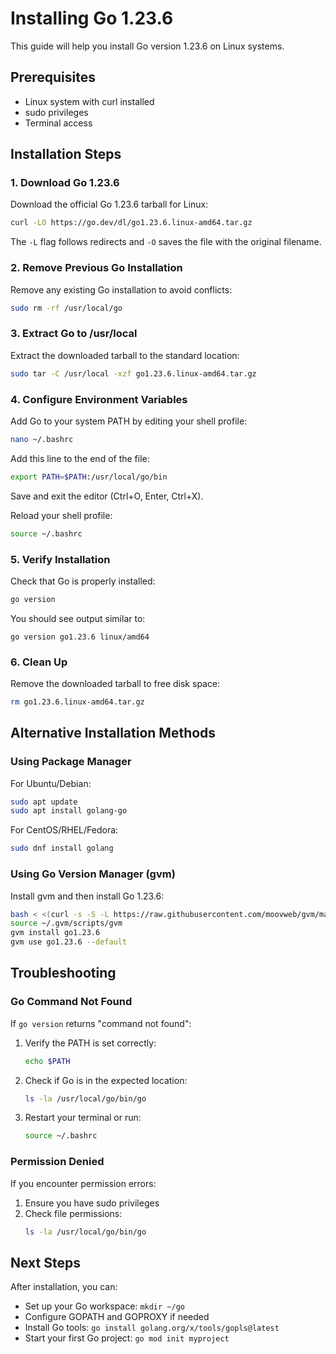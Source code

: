 # Installing Go 1.23.6

This guide will help you install Go version 1.23.6 on Linux systems.

## Prerequisites

- Linux system with curl installed
- sudo privileges
- Terminal access

## Installation Steps

### 1. Download Go 1.23.6

Download the official Go 1.23.6 tarball for Linux:

```bash
curl -LO https://go.dev/dl/go1.23.6.linux-amd64.tar.gz
```

The `-L` flag follows redirects and `-O` saves the file with the original filename.

### 2. Remove Previous Go Installation

Remove any existing Go installation to avoid conflicts:

```bash
sudo rm -rf /usr/local/go
```

### 3. Extract Go to /usr/local

Extract the downloaded tarball to the standard location:

```bash
sudo tar -C /usr/local -xzf go1.23.6.linux-amd64.tar.gz
```

### 4. Configure Environment Variables

Add Go to your system PATH by editing your shell profile:

```bash
nano ~/.bashrc
```

Add this line to the end of the file:

```bash
export PATH=$PATH:/usr/local/go/bin
```

Save and exit the editor (Ctrl+O, Enter, Ctrl+X).

Reload your shell profile:

```bash
source ~/.bashrc
```

### 5. Verify Installation

Check that Go is properly installed:

```bash
go version
```

You should see output similar to:

```
go version go1.23.6 linux/amd64
```

### 6. Clean Up

Remove the downloaded tarball to free disk space:

```bash
rm go1.23.6.linux-amd64.tar.gz
```

## Alternative Installation Methods

### Using Package Manager

For Ubuntu/Debian:

```bash
sudo apt update
sudo apt install golang-go
```

For CentOS/RHEL/Fedora:

```bash
sudo dnf install golang
```

### Using Go Version Manager (gvm)

Install gvm and then install Go 1.23.6:

```bash
bash < <(curl -s -S -L https://raw.githubusercontent.com/moovweb/gvm/master/binscripts/gvm-installer)
source ~/.gvm/scripts/gvm
gvm install go1.23.6
gvm use go1.23.6 --default
```

## Troubleshooting

### Go Command Not Found

If `go version` returns "command not found":

1. Verify the PATH is set correctly:
   ```bash
   echo $PATH
   ```

2. Check if Go is in the expected location:
   ```bash
   ls -la /usr/local/go/bin/go
   ```

3. Restart your terminal or run:
   ```bash
   source ~/.bashrc
   ```

### Permission Denied

If you encounter permission errors:

1. Ensure you have sudo privileges
2. Check file permissions:
   ```bash
   ls -la /usr/local/go/bin/go
   ```

## Next Steps

After installation, you can:

- Set up your Go workspace: `mkdir ~/go`
- Configure GOPATH and GOPROXY if needed
- Install Go tools: `go install golang.org/x/tools/gopls@latest`
- Start your first Go project: `go mod init myproject`